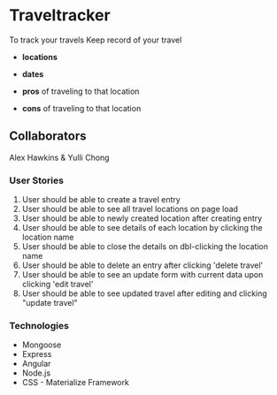 # Traveltracker
To track your travels
Keep record of your travel


* **locations**


* **dates**


* **pros** of traveling to that location


* **cons** of traveling to that location

## Collaborators
Alex Hawkins & Yulli Chong



### User Stories
1. User should be able to create a travel entry
2. User should be able to see all travel locations on page load
3. User should be able to newly created location after creating entry
4. User should be able to see details of each location by clicking the location name
5. User should be able to close the details on dbl-clicking the location name
6. User should be able to delete an entry after clicking 'delete travel'
7. User should be able to see an update form with current data upon clicking 'edit travel'
8. User should be able to see updated travel after editing and clicking "update travel"

### Technologies
* Mongoose
* Express
* Angular
* Node.js
* CSS - Materialize Framework
